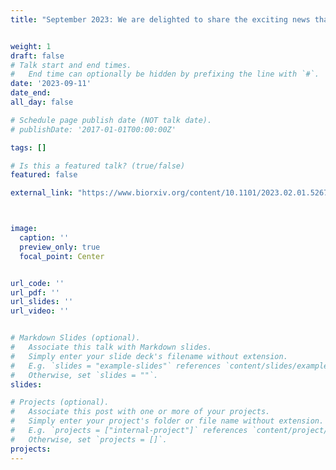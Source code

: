 ```yaml
---
title: "September 2023: We are delighted to share the exciting news that our manuscript exploring the complexities of skeletal muscle regeneration with the aid of intravital multimodal microscopy has been accepted for publication in Science Advances. We extend our warmest congratulations to Yingzhu, Youshan, and all the co-authors for their remarkable efforts and contributions to this accomplishment!" 


weight: 1
draft: false
# Talk start and end times.
#   End time can optionally be hidden by prefixing the line with `#`.
date: '2023-09-11'
date_end: 
all_day: false

# Schedule page publish date (NOT talk date).
# publishDate: '2017-01-01T00:00:00Z'

tags: []

# Is this a featured talk? (true/false)
featured: false

external_link: "https://www.biorxiv.org/content/10.1101/2023.02.01.526724v1"



image:
  caption: ''
  preview_only: true
  focal_point: Center


url_code: ''
url_pdf: ''
url_slides: ''
url_video: ''


# Markdown Slides (optional).
#   Associate this talk with Markdown slides.
#   Simply enter your slide deck's filename without extension.
#   E.g. `slides = "example-slides"` references `content/slides/example-slides.md`.
#   Otherwise, set `slides = ""`.
slides:

# Projects (optional).
#   Associate this post with one or more of your projects.
#   Simply enter your project's folder or file name without extension.
#   E.g. `projects = ["internal-project"]` references `content/project/deep-learning/index.md`.
#   Otherwise, set `projects = []`.
projects:
---
```



